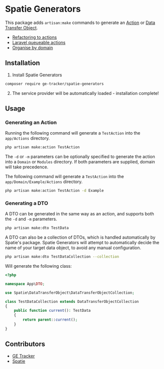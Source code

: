 # Spatie Generators

This package adds `artisan:make` commands to generate an [Action](https://packagist.org/packages/spatie/laravel-queueable-action) or [Data Transfer Object](https://packagist.org/packages/spatie/data-transfer-object).

* [Refactoring to actions](https://freek.dev/1371-refactoring-to-actions)
* [Laravel queueable actions](https://stitcher.io/blog/laravel-queueable-actions)
* [Organise by domain](https://stitcher.io/blog/organise-by-domain)

## Installation

1. Install Spatie Generators

```bash
composer require ge-tracker/spatie-generators
```

2. The service provider will be automatically loaded - installation complete!

## Usage

### Generating an Action

Running the following command will generate a `TestAction` into the `app/Actions` directory.

```bash
php artisan make:action TestAction
```

The `-d` or `-m` parameters can be optionally specified to generate the action into a `Domain` or `Modules` directory. If both parameters are supplied, domain will take precedence. 

The following command will generate a `TestAction` into the `app/Domain/Example/Actions` directory.

```bash
php artisan make:action TestAction -d Example
```

### Generating a DTO

A DTO can be generated in the same way as an action, and supports both the `-d` and `-m` parameters.

```bash
php artisan make:dto TestData
```

A DTO can also be a collection of DTOs, which is handled automatically by Spatie's package. Spatie Generators will attempt to automatically decide the name of your target data object, to avoid any manual configuration.

```bash
php artisan make:dto TestDataCollection --collection
```

Will generate the following class:

```php
<?php

namespace App\DTO;

use Spatie\DataTransferObject\DataTransferObjectCollection;

class TestDataCollection extends DataTransferObjectCollection
{
    public function current(): TestData
    {
        return parent::current();
    }
}
```

## Contributors

* [GE Tracker](https://github.com/ge-tracker)
* [Spatie](https://github.com/spatie/)